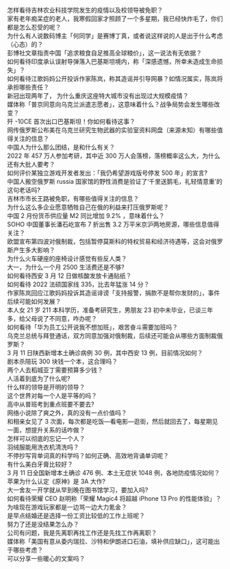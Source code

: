 怎样看待吉林农业科技学院发生的疫情以及校领导被免职？  
家有老年痴呆症的老人，我寒假回家才照顾了一个多星期，我已经快炸毛了，你们都是怎么忍受的呢？  
为什么有人说数码博主「何同学」是赛博丁真，或者说这样说的人是出于什么考虑（心态）的？  
彭博社文章指责中国「追求粮食自足推高全球粮价」，这一说法有无依据？  
如何看待印度承认误射导弹落入巴基斯坦境内，称「深感遗憾，所幸未造成生命损失」？  
如何看待江歌妈妈公开投诉作家陈岚，称其造谣并引导网暴？如情况属实，陈岚将承担哪些责任？  
新冠出现两年了， 为什么重庆这座特大城市没有出现过大规模疫情？  
媒体称「普京同意向乌克兰派遣志愿者」，这意味着什么？战争局势会发生哪些改变？  
歼 -10CE 首次出口巴基斯坦！你如何看待这事？  
网传俄罗斯公布美在乌克兰研究生物武器的实验室资料网盘（来源未知）有哪些值得关注的信息？  
中国人为什么那么团结，是和什么有关？  
2022 年 457 万人参加考研，其中近 300 万人会落榜，落榜概率这么大，为什么还有大批人要考？  
如何评价某独立游戏开发者发出：「我仍希望游戏版号停发 500 年」的宣言?  
中国人搬空俄罗斯 russia 国家馆的野性消费是验证了‘千里送鹅毛，礼轻情意重’的这句老话吗?  
吉林市市长王路被免职，有哪些值得关注的信息？  
为什么这么多企业愿意牺牲自己在俄的利益来打压俄罗斯呢？  
中国 2 月份货币供应量 M2 同比增加 9.2% ，意味着什么？  
SOHO 中国董事长潘石屹宣布 7 折出售 3.2 万平米京沪两地房源，哪些信息值得关注？  
欧盟宣布第四波对俄制裁，包括暂停莫斯科的特权贸易和经济待遇等，这会对俄罗斯产生多大影响？  
为什么火车硬座的座椅设计感觉有些反人类？  
大一，为什么一个月 2500 生活费还是不够?  
如何看待西安 3 月 12 日做核酸发放卡通贴纸？  
如何看待 2022 法硕国家线 335，比去年猛涨 14 分？  
作家陈岚回应江歌妈妈投诉其造谣诽谤「支持报警，捐款不是帮你发财的」，事件后续可能如何发展？  
本人女 21 岁 211 本科学历，准备考研究生，男朋友 23 初中未毕业，已谈三年多，给父母说了不同意，咋办呢？  
如何看待「华为员工公开说我不想加班」，艰苦奋斗需要加班吗？  
乌克兰总统与拜登通话，双方同意加强对俄制裁，后续还可能会从哪些方面制裁俄罗斯？  
3 月 11 日陕西新增本土确诊病例 30 例，其中西安 13 例，目前情况如何？  
剧本杀陪玩 300 块钱一个本，这合理吗？  
两个人去稻城亚丁需要预算多少钱？  
人活着到底为了什么呢?  
什么样的领导是开明的领导？  
这个世界对每一个人是平等的吗？  
高中从普班考到重点班要不要去?  
网络小说除了爽之外，真的没有一点价值吗？  
和相亲女见了 3 次面，每次都是吃饭—看电影—逛街，然后就回去了，每星期见一面，想提升关系的话咋做？  
怎样可以彻底的忘记一个人？  
羽绒服能用洗衣机清洗吗？  
不停抄写背单词真的科学吗？如何正确、高效地背诵单词呢？  
有什么美白牙膏比较好？  
3 月 11 日全国新增本土确诊 476 例、本土无症状 1048 例，各地防疫情况如何？  
苹果为什么认定《原神》是 3A 大作?  
大一舍友一开学就从早到晚在图书馆学习，要加入吗?  
如何看待荣耀 CEO 赵明称「荣耀 Magic4 将超越 iPhone 13 Pro 的性能体验」？  
为啥现在游戏玩家都是一边骂一边大力氪金？  
是早点结婚还是选择一份工资比较低的工作上班呢？  
努力了还是没结果怎么办？  
公司有问题，我是先离职再找工作还是先找工作再离职？  
媒体称「美国有意从委内瑞拉、沙特和伊朗进口石油，填补供应缺口」，这可能出于哪些考虑？  
可以分享一些暖心的文案吗？  
